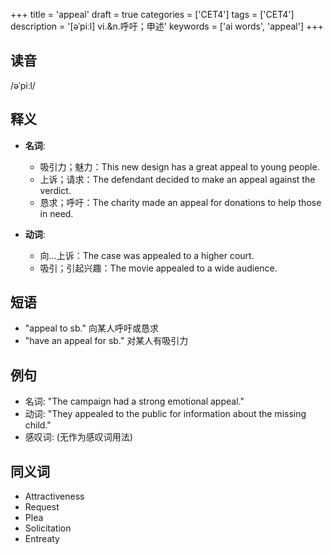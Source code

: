 +++
title = 'appeal'
draft = true
categories = ['CET4']
tags = ['CET4']
description = '[əˈpiːl] vi.&n.呼吁；申述'
keywords = ['ai words', 'appeal']
+++

## 读音
/əˈpiːl/

## 释义
- **名词**: 
    - 吸引力；魅力：This new design has a great appeal to young people.
    - 上诉；请求：The defendant decided to make an appeal against the verdict.
    - 恳求；呼吁：The charity made an appeal for donations to help those in need.

- **动词**:
    - 向…上诉：The case was appealed to a higher court.
    - 吸引；引起兴趣：The movie appealed to a wide audience.

## 短语
- "appeal to sb." 向某人呼吁或恳求
- "have an appeal for sb." 对某人有吸引力

## 例句
- 名词: "The campaign had a strong emotional appeal."
- 动词: "They appealed to the public for information about the missing child."
- 感叹词: (无作为感叹词用法)

## 同义词
- Attractiveness
- Request
- Plea
- Solicitation
- Entreaty
